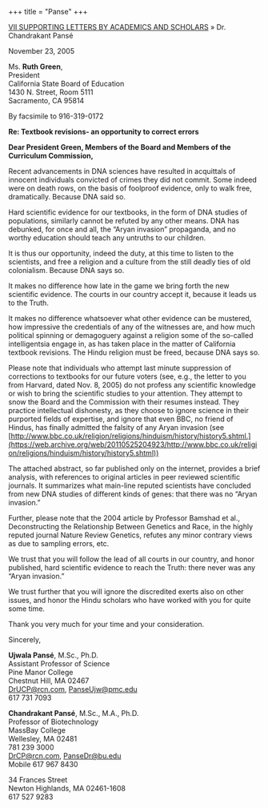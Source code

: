 +++
title = "Panse"
+++

[VII SUPPORTING LETTERS BY ACADEMICS AND SCHOLARS](/web/20110525204923/http://www.letindiadevelop.org/irochtc/07.shtml) » Dr. Chandrakant Pansé


November 23, 2005

Ms. **Ruth Green**,  
President  
California State Board of Education  
1430 N. Street, Room 5111  
Sacramento, CA 95814

By facsimile to 916-319-0172

**Re: Textbook revisions- an opportunity to correct errors**

**Dear President Green, Members of the Board and Members of the Curriculum Commission,**

Recent advancements in DNA sciences have resulted in acquittals of innocent individuals convicted of crimes they did not commit. Some indeed were on death rows, on the basis of foolproof evidence, only to walk free, dramatically. Because DNA said so.

Hard scientific evidence for our textbooks, in the form of DNA studies of populations, similarly cannot be refuted by any other means. DNA has debunked, for once and all, the “Aryan invasion” propaganda, and no worthy education should teach any untruths to our children.

It is thus our opportunity, indeed the duty, at this time to listen to the scientists, and free a religion and a culture from the still deadly ties of old colonialism. Because DNA says so.

It makes no difference how late in the game we bring forth the new scientific evidence. The courts in our country accept it, because it leads us to the Truth.

It makes no difference whatsoever what other evidence can be mustered, how impressive the credentials of any of the witnesses are, and how much political spinning or demagoguery against a religion some of the so-called intelligentsia engage in, as has taken place in the matter of California textbook revisions. The Hindu religion must be freed, because DNA says so.

Please note that individuals who attempt last minute suppression of corrections to textbooks for our future voters (see, e.g., the letter to you from Harvard, dated Nov. 8, 2005) do not profess any scientific knowledge or wish to bring the scientific studies to your attention. They attempt to snow the Board and the Commission with their resumes instead. They practice intellectual dishonesty, as they choose to ignore science in their purported fields of expertise, and ignore that even BBC, no friend of Hindus, has finally admitted the falsity of any Aryan invasion (see [http://www.bbc.co.uk/religion/religions/hinduism/history/history5.shtml.](https://web.archive.org/web/20110525204923/http://www.bbc.co.uk/religion/religions/hinduism/history/history5.shtml))

The attached abstract, so far published only on the internet, provides a brief analysis, with references to original articles in peer reviewed scientific journals. It summarizes what main-line reputed scientists have concluded from new DNA studies of different kinds of genes: that there was no “Aryan invasion.”

Further, please note that the 2004 article by Professor Bamshad et al., Deconstructing the Relationship Between Genetics and Race, in the highly reputed journal Nature Review Genetics, refutes any minor contrary views as due to sampling errors, etc.

We trust that you will follow the lead of all courts in our country, and honor published, hard scientific evidence to reach the Truth: there never was any “Aryan invasion.”

We trust further that you will ignore the discredited exerts also on other issues, and honor the Hindu scholars who have worked with you for quite some time.

Thank you very much for your time and your consideration.

Sincerely,

**Ujwala Pansé**, M.Sc., Ph.D.  
Assistant Professor of Science  
Pine Manor College  
Chestnut Hill, MA 02467  
[DrUCP@rcn.com](https://web.archive.org/web/20110525204923/mailto:DrUCP@rcn.com), [PanseUjw@pmc.edu](https://web.archive.org/web/20110525204923/mailto:PanseUjw@pmc.edu)  
617 731 7093

**Chandrakant Pansé**, M.Sc., M.A., Ph.D.  
Professor of Biotechnology  
MassBay College  
Wellesley, MA 02481  
781 239 3000  
[DrCP@rcn.com](https://web.archive.org/web/20110525204923/mailto:DrCP@rcn.com), [PanseDr@bu.edu](https://web.archive.org/web/20110525204923/mailto:PanseDr@bu.edu)  
Mobile 617 967 8430

34 Frances Street  
Newton Highlands, MA 02461-1608  
617 527 9283